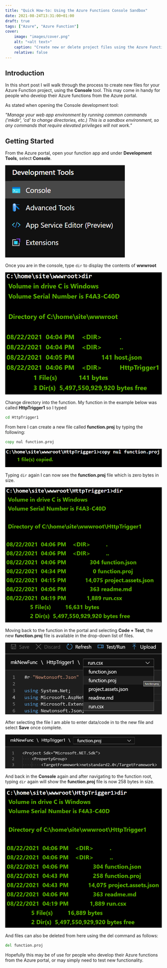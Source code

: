 ```yaml
---
title: "Quick How-to: Using the Azure Functions Console Sandbox"
date: 2021-08-24T13:31:00+01:00
draft: true
tags: ["Azure", "Azure Function"]
cover:
    image: "images/cover.png"
    alt: "<alt text>"
    caption: "Create new or delete project files using the Azure Functions Console Sandbox"
    relative: false
---
```


## Introduction

In this short post I will walk through the process to create new files for your Azure Function project, using the __Console__ tool. This may come in handy for people who develop their Azure functions from the Azure portal.

As stated when opening the Console development tool:

_"Manage your web app environment by running common commands ('mkdir', 'cd' to change directories, etc.) This is a sandbox environment, so any commands that require elevated privileges will not work."_

## Getting Started

From the Azure portal, open your function app and under __Development Tools__, select __Console__.

![console](images/console.png)

Once you are in the console, type `dir` to display the contents of __wwwroot__

![dir](images/dir.png)

Change directory into the function. My function in the example below was called __HttpTrigger1__ so I typed 

```cmd
cd HttpTrigger1
```

From here I can create a new file called __function.proj__ by typing the following:

```cmd
copy nul function.proj
```

![copy](images/copy.png)

Typing `dir` again I can now see the __function.proj__ file which is zero bytes in size.

![dir2](images/dir2.png)

Moving back to the function in the portal and selecting __Code + Test__, the new __function.proj__ file is available in the drop-down list of files.

![menu](images/menu.png)

After selecting the file I am able to enter data/code in to the new file and select __Save__ once complete.

![paste](images/paste.png)

And back in the __Console__ again and after navigating to the function root, typing `dir` again will show the __function.proj__ file is now 258 bytes in size.

![dir3](images/dir3.png)

And files can also be deleted from here using the del command as follows:

```cmd
del function.proj
```

Hopefully this may be of use for people who develop their Azure functions from the Azure portal, or may simply need to test new functionality.